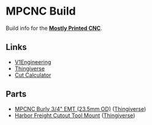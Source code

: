 # MPCNC Build

Build info for the [**Mostly Printed CNC**](https://www.v1engineering.com/assembly/).

## Links

* [V1Engineering](https://www.v1engineering.com)
* [Thingiverse](https://www.thingiverse.com/thing:724999)
* [Cut Calculator](https://jscalc.io/calc/Y1Db347ni9eckSKc)


## Parts

* [MPCNC Burly 3/4" EMT (23.5mm OD)](Printed_Parts/MPCNC_BURLY_C_23p5) ([Thingiverse](http://www.thingiverse.com/thing:724999))
* [Harbor Freight Cutout Tool Mount](Printed_Parts/MPCNC_Harbor_Fright_Cutout_Tool_Mount) ([Thingiverse](http://www.thingiverse.com/thing:1645698))